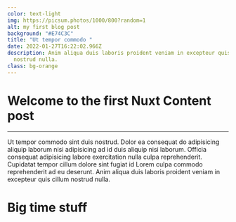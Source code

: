 ```yaml
---
color: text-light
img: https://picsum.photos/1000/800?random=1
alt: my first blog post
background: "#E74C3C"
title: "Ut tempor commodo "
date: 2022-01-27T16:22:02.966Z
description: Anim aliqua duis laboris proident veniam in excepteur quis cillum
  nostrud nulla.
class: bg-orange
---
```

# Welcome to the first Nuxt Content post

---

Ut tempor commodo sint duis nostrud. Dolor ea consequat do adipisicing aliquip laborum nisi adipisicing ad id duis aliquip nisi laborum. Officia consequat adipisicing labore exercitation nulla culpa reprehenderit. Cupidatat tempor cillum dolore sint fugiat id Lorem culpa commodo reprehenderit ad eu deserunt. Anim aliqua duis laboris proident veniam in excepteur quis cillum nostrud nulla.

<h1 class="display-1 text-success">Big time stuff</h1>